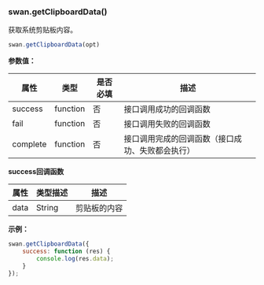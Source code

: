 ### swan.getClipboardData()

获取系统剪贴板内容。

```js
swan.getClipboardData(opt)
```

**参数值：**

|属性|类型|是否必填|描述|
|-|-|-|-|
|success|function|否|接口调用成功的回调函数|
|fail|function|否|接口调用失败的回调函数|
|complete|function|否|接口调用完成的回调函数（接口成功、失败都会执行）|

**success回调函数**

|属性|类型描述|描述|
|-|-|-|
|data|String|剪贴板的内容|

**示例：**

```js
swan.getClipboardData({
    success: function (res) {
        console.log(res.data);
    }
});
```